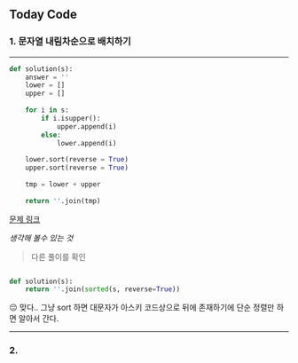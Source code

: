 ## Today Code


### 1. 문자열 내림차순으로 배치하기
---
```python
def solution(s):
    answer = ''
    lower = [] 
    upper = [] 
    
    for i in s:
        if i.isupper():
            upper.append(i)
        else:
            lower.append(i)
    
    lower.sort(reverse = True)
    upper.sort(reverse = True) 
    
    tmp = lower + upper 
    
    return ''.join(tmp)


```

[문제 링크](https://school.programmers.co.kr/learn/courses/30/lessons/12917)

*생각해 볼수 있는 것*

> 다른 풀이를 확인

```python

def solution(s):
    return ''.join(sorted(s, reverse=True))

```

😔 맞다.. 그냥 sort 하면 대문자가 아스키 코드상으로 뒤에 존재하기에 단순 정렬만 하면 알아서 간다. 


---


### 2. 
